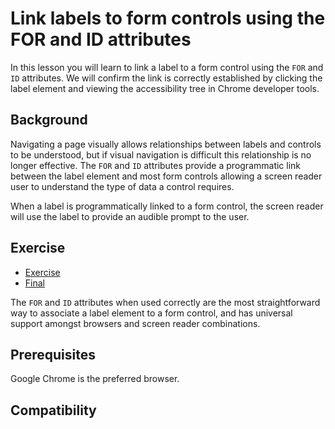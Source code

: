 # Link labels to form controls using the FOR and ID attributes

In this lesson you will learn to link a label to a form control using the `FOR` and `ID` attributes. We will confirm the link is correctly established by clicking the label element and viewing the accessibility tree in Chrome developer tools.

## Background

Navigating a page visually allows relationships between labels and controls to be understood, but if visual navigation is difficult this relationship is no longer effective. The `FOR` and `ID` attributes provide a programmatic link between the label element and most form controls allowing a screen reader user to understand the type of data a control requires. 

When a label is programmatically linked to a form control, the screen reader will use the label to provide an audible prompt to the user.

## Exercise

- [Exercise](https://codesandbox.io/s/link-labels-to-form-controls-using-the-for-and-id-attributes-f0oux)
- [Final](https://for-and-id.netlify.app)

The `FOR` and `ID` attributes when used correctly are the most straightforward way to associate a label element to a form control, and has universal support amongst browsers and screen reader combinations.

## Prerequisites

Google Chrome is the preferred browser.

## Compatibility
